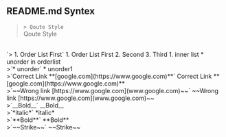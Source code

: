 ## README.md  Syntex 

>`> Qoute Style`  
Qoute Style  

<br/>
`> 1. Order List First`  
1. Order List First  
2. Second  
3. Third 
 1. inner list  
  * unorder in orderlist


<br/>
>`* unorder`  
* unorder1

<br/>
>`Correct Link **[google.com](https://www.google.com)**`  
Correct Link **[google.com](https://www.google.com)**  

<br/>
>`~~Wrong link [https://www.google.com](www.google.com)~~`  
~~Wrong link [https://www.google.com](www.google.com)~~  

<br/>
>`__Bold__`   
__Bold__  

<br/>
>`*italic*`  
*italic*  

<br/>
>`**Bold**`  
**Bold** 

<br/>
>`~~Strike~~`  
~~Strike~~  


